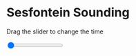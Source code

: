 <h1>Sesfontein Sounding</h1>
<p>Drag the slider to change the time</p>

<div class="slidecontainer">
<input oninput='setImage(this)' class="slider" type="range" min="0" max="7" value="0" step="1" />
<img id='img'/>
</div>

<script>
var img = document.getElementById('img');
var img_array = ['/assets/images/skwt/skd_sesfontein_wrfout_d01_2020-06-16_12:00:00.png',
'/assets/images/skwt/skd_sesfontein_wrfout_d01_2020-06-16_18:00:00.png',
'/assets/images/skwt/skd_sesfontein_wrfout_d01_2020-06-17_00:00:00.png',
'/assets/images/skwt/skd_sesfontein_wrfout_d01_2020-06-17_06:00:00.png',
'/assets/images/skwt/skd_sesfontein_wrfout_d01_2020-06-17_12:00:00.png',
'/assets/images/skwt/skd_sesfontein_wrfout_d01_2020-06-17_18:00:00.png',
'/assets/images/skwt/skd_sesfontein_wrfout_d01_2020-06-18_00:00:00.png',];
function setImage(obj)
{
        var value = obj.value;
        img.src = img_array[value];

}
</script>

